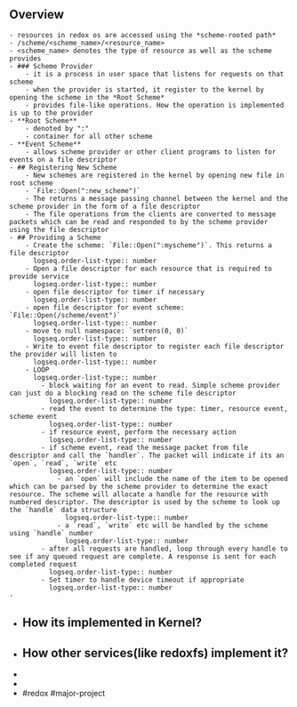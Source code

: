 ## Overview
	- resources in redox os are accessed using the *scheme-rooted path*
	- /scheme/<scheme_name>/<resource_name>
	- <scheme_name> denotes the type of resource as well as the scheme provides
	- ### Scheme Provider
		- it is a process in user space that listens for requests on that scheme
		- when the provider is started, it register to the kernel by opening the scheme in the *Root Scheme*
		- provides file-like operations. How the operation is implemented is up to the provider
	- **Root Scheme**
		- denoted by ":"
		- container for all other scheme
	- **Event Scheme**
		- allows scheme provider or other client programs to listen for events on a file descriptor
	- ## Registering New Scheme
		- New schemes are registered in the kernel by opening new file in root scheme
		- `File::Open(":new_scheme")`
		- The returns a message passing channel between the kernel and the scheme provider in the form of a file descriptor
		- The file operations from the clients are converted to message packets which can be read and responded to by the scheme provider using the file descriptor
	- ## Providing a Scheme
		- Create the scheme: `File::Open(":myscheme")`. This returns a file descriptor
		  logseq.order-list-type:: number
		- Open a file descriptor for each resource that is required to provide service
		  logseq.order-list-type:: number
		- open file descriptor for timer if necessary
		  logseq.order-list-type:: number
		- open file descriptor for event scheme: `File::Open(/scheme/event")`
		  logseq.order-list-type:: number
		- move to null namespace: `setrens(0, 0)`
		  logseq.order-list-type:: number
		- Write to event file descriptor to register each file descriptor the provider will listen to
		  logseq.order-list-type:: number
		- LOOP
		  logseq.order-list-type:: number
			- block waiting for an event to read. Simple scheme provider can just do a blocking read on the scheme file descriptor
			  logseq.order-list-type:: number
			- read the event to determine the type: timer, resource event, scheme event
			  logseq.order-list-type:: number
			- if resource event, perform the necessary action
			  logseq.order-list-type:: number
			- if scheme event, read the message packet from file descriptor and call the `handler`. The packet will indicate if its an `open`, `read`, `write` etc
			  logseq.order-list-type:: number
				- an `open` will include the name of the item to be opened which can be parsed by the scheme provider to determine the exact resource. The scheme will allocate a handle for the resource with numbered descriptor. The descriptor is used by the scheme to look up the `handle` data structure
				  logseq.order-list-type:: number
				- a `read`, `write` etc will be handled by the scheme using `handle` number
				  logseq.order-list-type:: number
			- after all requests are handled, loop through every handle to see if any queued request are complete. A response is sent for each completed request
			  logseq.order-list-type:: number
			- Set timer to handle device timeout if appropriate
			  logseq.order-list-type:: number
	-
- ## How its implemented in Kernel?
- ## How other services(like redoxfs) implement it?
-
-
- #redox #major-project